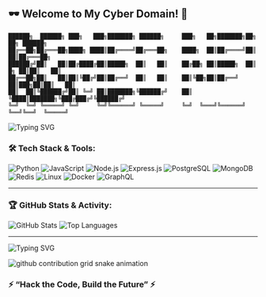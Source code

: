 ## 🕶️ Welcome to My Cyber Domain! 👾

```ascii
██████╗  ██████╗ ███╗   ███╗███████╗ ██████╗     ███╗   ██╗███████╗██╗    ██╗ ██████╗ 
██╔══██╗██╔═══██╗████╗ ████║██╔════╝██╔═══██╗    ████╗  ██║██╔════╝██║    ██║██╔═══██╗
██████╔╝██║   ██║██╔████╔██║█████╗  ██║   ██║    ██╔██╗ ██║█████╗  ██║ █╗ ██║██║   ██║
██╔══██╗██║   ██║██║╚██╔╝██║██╔══╝  ██║   ██║    ██║╚██╗██║██╔══╝  ██║███╗██║██║   ██║
██║  ██║╚██████╔╝██║ ╚═╝ ██║███████╗╚██████╔╝    ██║ ╚████║███████╗╚███╔███╔╝╚██████╔╝
╚═╝  ╚═╝ ╚═════╝ ╚═╝     ╚═╝╚══════╝ ╚═════╝     ╚═╝  ╚═══╝╚══════╝ ╚══╝╚══╝  ╚═════╝
```

<p align="left">
  <img src="https://readme-typing-svg.demolab.com?font=monospace&size=17&duration=4000&pause=1000&color=ff00ff&center=false&vCenter=true&width=800&lines=┌──(kali㉿romeo)-[~];└─\$+Hello,+World!+I'm+Romeo+Newo;└─\$+🚀+Passionate+Software+Engineer+&+Full-Stack+Developer;└─\$+Welcome+to+my+GitHub+Profile!" alt="Typing SVG" />
</p>






### 🛠️ Tech Stack & Tools:
![Python](https://img.shields.io/badge/Python-3776AB?style=for-the-badge&logo=python&logoColor=white)
![JavaScript](https://img.shields.io/badge/JavaScript-F7DF1E?style=for-the-badge&logo=javascript&logoColor=black)
![Node.js](https://img.shields.io/badge/Node.js-43853D?style=for-the-badge&logo=node.js&logoColor=white)
![Express.js](https://img.shields.io/badge/Express.js-000000?style=for-the-badge&logo=express&logoColor=white)
![PostgreSQL](https://img.shields.io/badge/PostgreSQL-316192?style=for-the-badge&logo=postgresql&logoColor=white)
![MongoDB](https://img.shields.io/badge/MongoDB-47A248?style=for-the-badge&logo=mongodb&logoColor=white)
![Redis](https://img.shields.io/badge/Redis-DC382D?style=for-the-badge&logo=redis&logoColor=white)
![Linux](https://img.shields.io/badge/Linux-FCC624?style=for-the-badge&logo=linux&logoColor=black)
![Docker](https://img.shields.io/badge/Docker-2496ED?style=for-the-badge&logo=docker&logoColor=white)
![GraphQL](https://img.shields.io/badge/GraphQL-E10098?style=for-the-badge&logo=graphql&logoColor=white)

---

### 🏆 GitHub Stats & Activity:
![GitHub Stats](https://github-readme-stats.vercel.app/api?username=Romeo509&show_icons=true&theme=radical)
![Top Languages](https://github-readme-stats.vercel.app/api/top-langs/?username=Romeo509&layout=compact&theme=radical)

---


<p align="left">
  <img src="https://readme-typing-svg.demolab.com?font=monospace&size=14&duration=800&pause=500&color=ff00ff&center=false&vCenter=true&width=500&lines=┌──(kali㉿romeo)-[~];└─\$+vim+app.py;└─\$+i;print('Hello,+World!');└─\$+def+main():;└─\$+    print('Running+app...');└─\$+main();└─\$+:+wq;└─\$+python+app.py;└─\$+Running+app..." alt="Typing SVG" />
</p>


<picture>
  <source
    media="(prefers-color-scheme: dark)"
    srcset="https://raw.githubusercontent.com/Romeo509/snk/output/github-contribution-grid-snake-dark.svg"
  />
  <source
    media="(prefers-color-scheme: light)"
    srcset="https://raw.githubusercontent.com/Romeo509/snk/output/github-contribution-grid-snake.svg"
  />
  <img
    alt="github contribution grid snake animation"
    src="https://raw.githubusercontent.com/Romeo509/snk/output/github-contribution-grid-snake.svg"
  />
</picture>




### ⚡ “Hack the Code, Build the Future” ⚡
